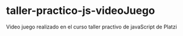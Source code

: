 # taller-practico-js-videoJuego
Video juego realizado en el curso taller practivo de javaScript de Platzi
